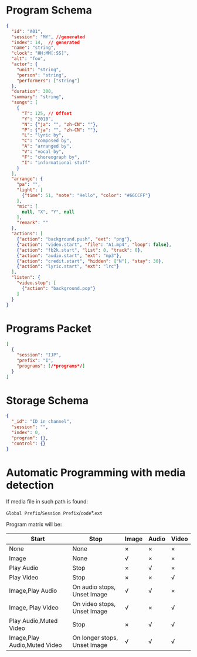 # Program Schema

```json
{
  "id": "A01",
  "session": "MY", //generated
  "index": 14,  // generated
  "name": "string",
  "clock": "HH:MM[:SS]",
  "alt": "foo",
  "actor": {
    "unit": "string",
    "person": "string",
    "performers": ["string"]
  },
  "duration": 300,
  "summary": "string",
  "songs": [
    {
      "T": 125, // Offset
      "Y": "2010",
      "N": {"ja": "", "zh-CN": ""},
      "P": {"ja": "", "zh-CN": ""},
      "L": "lyric by",
      "C": "composed by",
      "A": "arranged by",
      "V": "vocal by",
      "F": "choreograph by",
      "I": "informational stuff"
    }
  ],
  "arrange": {
    "pa": "",
    "light": [
      {"time": 51, "note": "Hello", "color": "#66CCFF"}
    ],
    "mic": [
      null, "X", "Y", null
    ],
    "remark": ""
  },
  "actions": [
    {"action": "background.push", "ext": "png"},
    {"action": "video.start", "file": "A1.mp4", "loop": false},
    {"action": "fb2k.start", "list": 0, "track": 0},
    {"action": "audio.start", "ext": "mp3"},
    {"action": "credit.start", "hidden": ["N"], "stay": 30},
    {"action": "lyric.start", "ext": "lrc"}
  ],
  "listen": {
    "video.stop": [
      {"action": "background.pop"}
    ]
  }
}
```

# Programs Packet
```json
[
  {
    "session": "IJP", 
    "prefix": "I",
    "programs": [/*programs*/]
  }
]
```

# Storage Schema
```json
{
  "_id": "ID in channel",
  "session": "",
  "index": 0,
  "program": {},
  "control": {}
}
```

# Automatic Programming with media detection

If media file in such path is found:

`Global Prefix`/`Session Prefix`/`code`*.`ext`

Program matrix will be:

Start|Stop|Image|Audio|Video
---|---|---|---|---|
None|None|×|×|×|
Image|None|√|×|×|
Play Audio|Stop|×|√|×|
Play Video|Stop|×|×|√|
Image,Play Audio|On audio stops, Unset Image|√|√|×|
Image, Play Video|On video stops, Unset Image|√|×|√|
Play Audio,Muted Video|Stop|×|√|√|
Image,Play Audio,Muted Video|On longer stops, Unset Image|√|√|√|